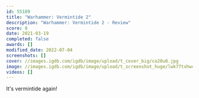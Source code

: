 ```yaml
---
id: 55189
title: "Warhammer: Vermintide 2"
description: "Warhammer: Vermintide 2 - Review"
score: 8
date: 2021-03-19
completed: false
awards: []
modified_date: 2022-07-04
screenshots: []
cover: //images.igdb.com/igdb/image/upload/t_cover_big/co20u8.jpg
image: //images.igdb.com/igdb/image/upload/t_screenshot_huge/lwk77txhwcukdybew8ri.jpg
videos: []
---
```

It's vermintide again!